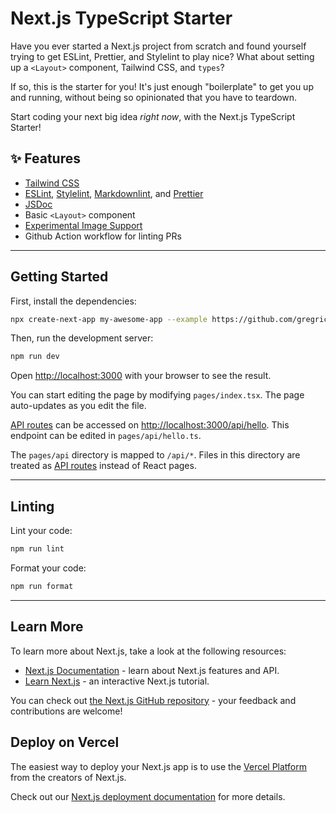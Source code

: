 # Next.js TypeScript Starter

Have you ever started a Next.js project from scratch and found yourself trying to get ESLint, Prettier, and Stylelint to play nice? What about setting up a `<Layout>` component, Tailwind CSS, and `types`?

If so, this is the starter for you! It's just enough "boilerplate" to get you up and running, without being so opinionated that you have to teardown.

Start coding your next big idea _right now_, with the Next.js TypeScript Starter!

## ✨ Features

- [Tailwind CSS](https://tailwindcss.com/)
- [ESLint](https://eslint.org/), [Stylelint](https://stylelint.io/), [Markdownlint](https://github.com/DavidAnson/markdownlint), and [Prettier](https://prettier.io/)
- [JSDoc](https://www.typescriptlang.org/docs/handbook/jsdoc-supported-types.html)
- Basic `<Layout>` component
- [Experimental Image Support](https://nextjs.org/blog/next-12-2#improvements-to-nextimage)
- Github Action workflow for linting PRs

---

## Getting Started

First, install the dependencies:

```bash
npx create-next-app my-awesome-app --example https://github.com/gregrickaby/nextjs-typescript-starter --use-npm
```

Then, run the development server:

```bash
npm run dev
```

Open [http://localhost:3000](http://localhost:3000) with your browser to see the result.

You can start editing the page by modifying `pages/index.tsx`. The page auto-updates as you edit the file.

[API routes](https://nextjs.org/docs/api-routes/introduction) can be accessed on [http://localhost:3000/api/hello](http://localhost:3000/api/hello). This endpoint can be edited in `pages/api/hello.ts`.

The `pages/api` directory is mapped to `/api/*`. Files in this directory are treated as [API routes](https://nextjs.org/docs/api-routes/introduction) instead of React pages.

---

## Linting

Lint your code:

```bash
npm run lint
```

Format your code:

```bash
npm run format
```

---

## Learn More

To learn more about Next.js, take a look at the following resources:

- [Next.js Documentation](https://nextjs.org/docs) - learn about Next.js features and API.
- [Learn Next.js](https://nextjs.org/learn) - an interactive Next.js tutorial.

You can check out [the Next.js GitHub repository](https://github.com/vercel/next.js/) - your feedback and contributions are welcome!

## Deploy on Vercel

The easiest way to deploy your Next.js app is to use the [Vercel Platform](https://vercel.com/new?utm_medium=default-template&filter=next.js&utm_source=create-next-app&utm_campaign=create-next-app-readme) from the creators of Next.js.

Check out our [Next.js deployment documentation](https://nextjs.org/docs/deployment) for more details.
